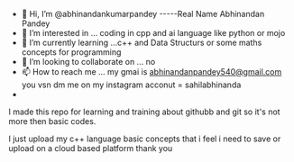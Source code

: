 - 👋 Hi, I’m @abhinandankumarpandey -----Real Name Abhinandan Pandey  
- 👀 I’m interested in ... coding  in cpp and ai language like python or mojo
- 🌱 I’m currently learning ...c++ and Data Structurs or some maths concepts for  programming
- 💞️ I’m looking to collaborate on ... no
- 📫 How to reach me ...  my gmai is abhinandanpandey540@gmail.com  you vsn dm me on my instagram acconut = sahilabhinanda
- 
I made this repo for learning and training about githubb and git so it's not more then basic codes.

I just upload my c++ language basic concepts that i feel i need to save or upload on a cloud based platform
                                            thank you
